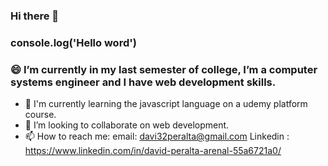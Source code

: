 ### Hi there 👋

### console.log('Hello word')

###  😄 I’m currently in my last semester of college, I’m a computer systems engineer and I have web development skills.

- 🌱 I'm currently learning the javascript language on a udemy platform course.
- 👯 I’m looking to collaborate on web development.
- 📫 How to reach me:
      email: davi32peralta@gmail.com
      Linkedin : https://www.linkedin.com/in/david-peralta-arenal-55a6721a0/
      


